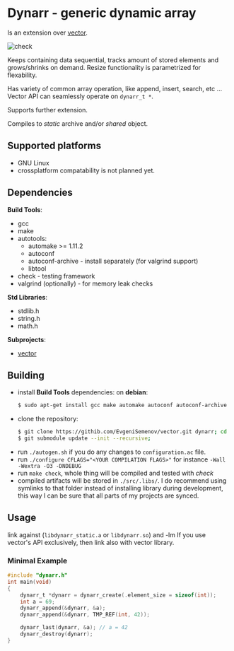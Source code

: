 # Dynarr - generic dynamic array
Is an extension over [vector](https://github.com/evjeesm/vector).

![check](https://github.com/evjeesm/dynarr/actions/workflows/makefile.yml/badge.svg)

Keeps containing data sequential, tracks amount of stored elements
and grows/shrinks on demand.
Resize functionality is parametrized for flexability.

Has variety of common array operation, like append, insert, search, etc ...
Vector API can seamlessly operate on `dynarr_t *`.

Supports further extension.

Compiles to *static* archive and/or *shared* object.

## Supported platforms
- GNU Linux
- crossplatform compatability is not planned yet.

## Dependencies
**Build Tools**:
  - gcc
  - make
  - autotools:
    - automake >= 1.11.2
    - autoconf
    - autoconf-archive - install separately (for valgrind support)
    - libtool
  - check - testing framework
  - valgrind (optionally) - for memory leak checks

**Std Libraries**:
  - stdlib.h
  - string.h
  - math.h

**Subprojects**:
  - [vector](https://github.com/evjeesm/vector)

## Building
- install **Build Tools** dependencies:
  on **debian**:
    ```sh
    $ sudo apt-get install gcc make automake autoconf autoconf-archive libtool check valgrind
    ```
- clone the repository:
  ```sh
  $ git clone https://githib.com/EvgeniSemenov/vector.git dynarr; cd dynarr;
  $ git submodule update --init --recursive;
  ```
- run `./autogen.sh` if you do any changes to `configuration.ac` file.
- run `./configure CFLAGS="<YOUR COMPILATION FLAGS>"` for instance `-Wall -Wextra -O3 -DNDEBUG`
- run `make check`, whole thing will be compiled and tested with *check*
- compiled artifacts will be stored in `./src/.libs/`.
  I do recommend using symlinks to that folder instead of installing library during development,
  this way I can be sure that all parts of my projects are synced.

## Usage
link against (`libdynarr_static.a` or `libdynarr.so`) and -lm
If you use vector's API exclusively, then link also with vector library.

### Minimal Example
```c
#include "dynarr.h"
int main(void)
{
    dynarr_t *dynarr = dynarr_create(.element_size = sizeof(int));
    int a = 69;
    dynarr_append(&dynarr, &a);
    dynarr_append(&dynarr, TMP_REF(int, 42));

    dynarr_last(dynarr, &a); // a = 42
    dynarr_destroy(dynarr);
}
```
